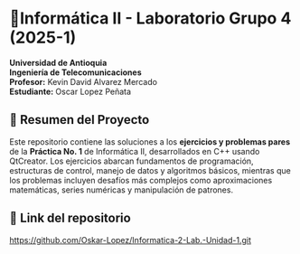 # 🚀Informática II - Laboratorio Grupo 4 (2025-1)

**Universidad de Antioquia**  
**Ingeniería de Telecomunicaciones**  
**Profesor:** Kevin David Alvarez Mercado  
**Estudiante:** Oscar Lopez Peñata

## 🚀 Resumen del Proyecto
Este repositorio contiene las soluciones a los **ejercicios y problemas pares** de la **Práctica No. 1** de Informática II, desarrollados en C++ usando QtCreator. Los ejercicios abarcan fundamentos de programación, estructuras de control, manejo de datos y algoritmos básicos, mientras que los problemas incluyen desafíos más complejos como aproximaciones matemáticas, series numéricas y manipulación de patrones.

## 🚀 Link del repositorio
https://github.com/Oskar-Lopez/Informatica-2-Lab.-Unidad-1.git

